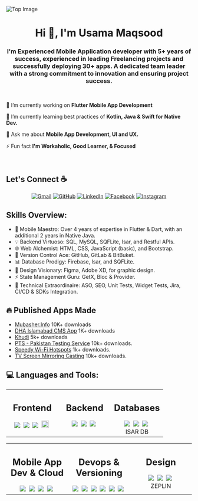 ![Top Image](https://virtualrecreation.co.uk/site/templates/images/top-slope-d.png)

<h1 align="center">Hi 👋, I'm Usama Maqsood</h1>
<h3 align="center">I'm Experienced Mobile Application developer with 5+ years of success, experienced in leading Freelancing projects and successfully deploying 30+ apps. A dedicated team leader with a strong commitment to innovation and ensuring project success.</h3>

<br/>

 <div>
      <p>🔭 I’m currently working on <b>Flutter Mobile App Development</b></p>
      <p>🌱 I’m currently learning best practices of <b>Kotlin, Java & Swift for Native Dev.</b></p>
      <p>💬 Ask me about <b>Mobile App Development, UI and UX.</b></p>
      <p>⚡ Fun fact <b>I'm Workaholic, Good Learner, & Focused</b></p>
      <!-- <p>🌐 You can visit my Portfolio at <a href="" target="_blank"><b>Atif Waheed</b></a></p> -->
 </div>
 <br/>

## Let's Connect :coffee:

 <p align="center">
<a href="mailto:usamamaqsood416@gmail.com/"><img src="https://img.icons8.com/bubbles/50/000000/gmail-new.png" alt="Gmail"/></a>
<a href="https://github.com/usamamaqsood690/"><img src="https://img.icons8.com/bubbles/50/000000/github.png" alt="GitHub"/></a>
<a href="https://www.linkedin.com/in/usamamaqsoodai?/"><img src="https://img.icons8.com/bubbles/50/000000/linkedin.png" alt="LinkedIn"/></a>
<a href="https://www.facebook.com/usama.maqsood.75?mibextid=LQQJ4d/"><img src="https://img.icons8.com/bubbles/50/000000/facebook-new.png" alt="Facebook"/></a>
<a href="https://www.instagram.com/usamamaqsood416/profilecard/?igsh=MWJjb2FwcjQ0amp2dg==/"><img src="https://img.icons8.com/bubbles/50/000000/instagram.png" alt="Instagram"/></a>
 </p>

## Skills Overview:

- 🌟 Mobile Maestro: Over 4 years of expertise in Flutter & Dart, with an additional 2 years in Native Java.
- 💡 Backend Virtuoso: SQL, MySQL, SQFLite, Isar, and Restful APIs.
- 🌐 Web Alchemist: HTML, CSS, JavaScript (basic), and Bootstrap.
- 🔗 Version Control Ace: GitHub, GitLab & BitBuket.
- 📊 Database Prodigy: Firebase, Isar, and SQFLite.
- 🎨 Design Visionary: Figma, Adobe XD, for graphic design.
- ⚡ State Management Guru: GetX, Bloc & Provider.
- 🚀 Technical Extraordinaire: ASO, SEO, Unit Tests, Widget Tests, Jira, CI/CD & SDKs Integration.



## 🔥 Published Apps Made

- [Mubasher.Info](https://play.google.com/store/apps/details?id=com.gfm.tadawuly&pcampaignid=web_share) 10K+ downloads
- [DHA Islamabad CMS App](https://play.google.com/store/apps/details?id=com.claystonetech.dhair.resident&pcampaignid=web_share) 1K+ downloads
- [Khudi](https://play.google.com/store/apps/details?id=com.mediatiz.khudi&pcampaignid=web_share) 5k+ downloads
- [PTS - Pakistan Testing Service](https://play.google.com/store/apps/details?id=ptsjobs.org.pk.jobsearch&pcampaignid=web_share) 10k+ downloads.
- [Speedy Wi-Fi Hotspots](https://play.google.com/store/apps/details?id=apps.isystech.org.speedywifihotspots.wifimaps.wifianalyzer.wifispots&pcampaignid=web_share) 1k+ downloads.
- [TV Screen Mirroring Casting](https://play.google.com/store/apps/details?id=com.screencast.Tvcasting.screenmirroring&pcampaignid=web_share) 10k+ downloads.

## 💻 Languages and Tools:

<table>
 <tr>
  <td valign="top" width="33%">
    <h2 align="center">Frontend</h2>
    <div align="center">
     <img src="https://img.shields.io/badge/Flutter-%2302569B.svg?style=for-the-badge&logo=Flutter&logoColor=white" />&nbsp;
     <img src=https://img.shields.io/badge/html5-%23E34F26.svg?style=for-the-badge&logo=html5&logoColor=white />&nbsp;
     <img src=https://img.shields.io/badge/css3-%231572B6.svg?style=for-the-badge&logo=css3&logoColor=white />&nbsp;
     <img height=20 width=20 src=https://img.shields.io/badge/bootstrap-%23563D7C.svg?style=for-the-badge&logo=bootstrap&logoColor=white/>&nbsp;
    </div>
  </td>
  <td valign="top" width="33%">
  <h2 align="center">Backend</h2>
  <div align="center">
   <img src=https://img.shields.io/badge/NODEJS-339933.svg?&style=for-the-badge&logo=node.js&logoColor=white />&nbsp;
   <img src=https://img.shields.io/badge/Express.js-404D59?style=for-the-badge />&nbsp;  
   <img src=https://img.shields.io/badge/python-3670A0?style=for-the-badge&logo=python&logoColor=ffdd54 />&nbsp;
   
   </div>
 </td>
  <td valign="top" width="33%">
   <h2 align="center">Databases</h2>
    <div align="center">
     <img src=https://img.shields.io/badge/Firebase-039BE5?style=for-the-badge&logo=Firebase&logoColor=white />&nbsp;
     <img src=https://img.shields.io/badge/MongoDB-%234ea94b.svg?style=for-the-badge&logo=mongodb&logoColor=white />&nbsp;
     <img src=https://img.shields.io/badge/mysql-%2300f.svg?style=for-the-badge&logo=mysql&logoColor=white />&nbsp;
     <br/><a src=https://isar.dev/isar.svg >ISAR DB</a>
   </div>
  </td>
  </tr>
</table>
<table>
  <tr>
    <td valign="top" width="33%">
     <h2 align="center">Mobile App Dev & Cloud</h2>
     <div class="note" align="center">
      <img src=https://img.shields.io/badge/Dart-0175C2?style=for-the-badge&logo=dart&logoColor=white />&nbsp;
      <img src=https://img.shields.io/badge/Kotlin-0095D5?&style=for-the-badge&logo=kotlin&logoColor=white />&nbsp;
      <img src=https://img.shields.io/badge/Java-ED8B00?style=for-the-badge&logo=openjdk&logoColor=white />&nbsp;
      <img src=https://img.shields.io/badge/vercel-%23000000.svg?style=for-the-badge&logo=vercel&logoColor=white />&nbsp;
     </div>
    </td>
   <td valign="top" width="33%">
      <h2 align="center">Devops & Versioning</h2>
      <div class="note" align="center">
       <img src="https://img.shields.io/badge/gitlab-%23181717.svg?style=for-the-badge&logo=gitlab&logoColor=white" />&nbsp;
       <img src=https://img.shields.io/badge/github-%23121011.svg?style=for-the-badge&logo=github&logoColor=white />&nbsp;
       <img src=https://img.shields.io/badge/git-%23F05033.svg?style=for-the-badge&logo=git&logoColor=white />&nbsp;
       <img src=https://img.shields.io/badge/github%20actions-%232671E5.svg?style=for-the-badge&logo=githubactions&logoColor=white />&nbsp;
       <img src=https://img.shields.io/badge/docker-%230db7ed.svg?style=for-the-badge&logo=docker&logoColor=white />&nbsp;
       <img src=https://img.shields.io/badge/kubernetes-%23326ce5.svg?style=for-the-badge&logo=kubernetes&logoColor=white />&nbsp;
      </div>
     </td>
    <td valign="top" width="33%">
      <h2 align="center">Design</h2>
      <div class="note" align="center">
       <img src=https://img.shields.io/badge/figma-%23F24E1E.svg?style=for-the-badge&logo=figma&logoColor=white />&nbsp;
       <img src=https://img.shields.io/badge/Adobe%20XD-470137?style=for-the-badge&logo=Adobe%20XD&logoColor=#FF61F6 />&nbsp;
       <img src=https://img.shields.io/badge/adobe%20illustrator-%23FF9A00.svg?style=for-the-badge&logo=adobe%20illustrator&logoColor=white/>&nbsp;
       <br/><a src=https://zeplin.io/ >ZEPLIN</a>
      </div>
     </td>
  </tr>
</table>


